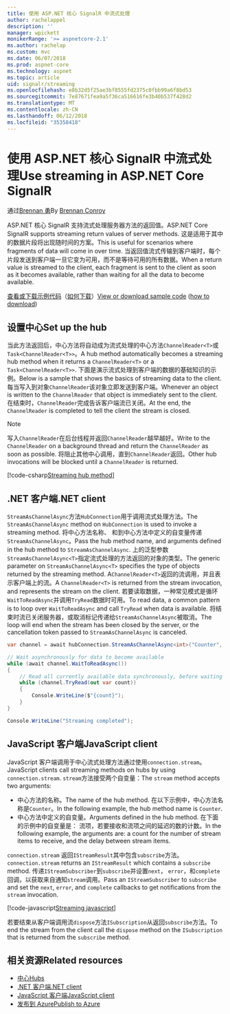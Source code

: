 ```yaml
---
title: 使用 ASP.NET 核心 SignalR 中流式处理
author: rachelappel
description: ''
manager: wpickett
monikerRange: '>= aspnetcore-2.1'
ms.author: rachelap
ms.custom: mvc
ms.date: 06/07/2018
ms.prod: aspnet-core
ms.technology: aspnet
ms.topic: article
uid: signalr/streaming
ms.openlocfilehash: e8b32d5f25ae3bf8555fd2375c0fbb99a6f8bd53
ms.sourcegitcommit: 7e87671fea9a5f36ca516616fe3b40b537f428d2
ms.translationtype: MT
ms.contentlocale: zh-CN
ms.lasthandoff: 06/12/2018
ms.locfileid: "35358418"
---
```

# <a name="use-streaming-in-aspnet-core-signalr"></a><span data-ttu-id="63a2b-102">使用 ASP.NET 核心 SignalR 中流式处理</span><span class="sxs-lookup"><span data-stu-id="63a2b-102">Use streaming in ASP.NET Core SignalR</span></span>

<span data-ttu-id="63a2b-103">通过[Brennan 勇](https://github.com/BrennanConroy)</span><span class="sxs-lookup"><span data-stu-id="63a2b-103">By [Brennan Conroy](https://github.com/BrennanConroy)</span></span>

<span data-ttu-id="63a2b-104">ASP.NET 核心 SignalR 支持流式处理服务器方法的返回值。</span><span class="sxs-lookup"><span data-stu-id="63a2b-104">ASP.NET Core SignalR supports streaming return values of server methods.</span></span> <span data-ttu-id="63a2b-105">这是适用于其中的数据片段将出现随时间的方案。</span><span class="sxs-lookup"><span data-stu-id="63a2b-105">This is useful for scenarios where fragments of data will come in over time.</span></span> <span data-ttu-id="63a2b-106">当返回值流式传输到客户端时，每个片段发送到客户端一旦它变为可用，而不是等待可用的所有数据。</span><span class="sxs-lookup"><span data-stu-id="63a2b-106">When a return value is streamed to the client, each fragment is sent to the client as soon as it becomes available, rather than waiting for all the data to become available.</span></span>

<span data-ttu-id="63a2b-107">[查看或下载示例代码](https://github.com/aspnet/Docs/tree/live/aspnetcore/signalr/streaming/sample)（[如何下载](xref:tutorials/index#how-to-download-a-sample)）</span><span class="sxs-lookup"><span data-stu-id="63a2b-107">[View or download sample code](https://github.com/aspnet/Docs/tree/live/aspnetcore/signalr/streaming/sample) ([how to download](xref:tutorials/index#how-to-download-a-sample))</span></span>

## <a name="set-up-the-hub"></a><span data-ttu-id="63a2b-108">设置中心</span><span class="sxs-lookup"><span data-stu-id="63a2b-108">Set up the hub</span></span>

<span data-ttu-id="63a2b-109">当此方法返回后，中心方法将自动成为流式处理的中心方法`ChannelReader<T>`或`Task<ChannelReader<T>>`。</span><span class="sxs-lookup"><span data-stu-id="63a2b-109">A hub method automatically becomes a streaming hub method when it returns a `ChannelReader<T>` or a `Task<ChannelReader<T>>`.</span></span> <span data-ttu-id="63a2b-110">下面是演示流式处理到客户端的数据的基础知识的示例。</span><span class="sxs-lookup"><span data-stu-id="63a2b-110">Below is a sample that shows the basics of streaming data to the client.</span></span> <span data-ttu-id="63a2b-111">每当写入到对象`ChannelReader`该对象立即发送到客户端。</span><span class="sxs-lookup"><span data-stu-id="63a2b-111">Whenever an object is written to the `ChannelReader` that object is immediately sent to the client.</span></span> <span data-ttu-id="63a2b-112">在结束时，`ChannelReader`完成告诉客户端流已关闭。</span><span class="sxs-lookup"><span data-stu-id="63a2b-112">At the end, the `ChannelReader` is completed to tell the client the stream is closed.</span></span>

> [!NOTE]
> <span data-ttu-id="63a2b-113">写入`ChannelReader`在后台线程并返回`ChannelReader`越早越好。</span><span class="sxs-lookup"><span data-stu-id="63a2b-113">Write to the `ChannelReader` on a background thread and return the `ChannelReader` as soon as possible.</span></span> <span data-ttu-id="63a2b-114">将阻止其他中心调用，直到`ChannelReader`返回。</span><span class="sxs-lookup"><span data-stu-id="63a2b-114">Other hub invocations will be blocked until a `ChannelReader` is returned.</span></span>

[!code-csharp[Streaming hub method](streaming/sample/hubs/streamhub.cs?range=10-34)]

## <a name="net-client"></a><span data-ttu-id="63a2b-115">.NET 客户端</span><span class="sxs-lookup"><span data-stu-id="63a2b-115">.NET client</span></span>

<span data-ttu-id="63a2b-116">`StreamAsChannelAsync`方法`HubConnection`用于调用流式处理方法。</span><span class="sxs-lookup"><span data-stu-id="63a2b-116">The `StreamAsChannelAsync` method on `HubConnection` is used to invoke a streaming method.</span></span> <span data-ttu-id="63a2b-117">将中心方法名称、 和到中心方法中定义的自变量传递`StreamAsChannelAsync`。</span><span class="sxs-lookup"><span data-stu-id="63a2b-117">Pass the hub method name, and arguments defined in the hub method to `StreamAsChannelAsync`.</span></span> <span data-ttu-id="63a2b-118">上的泛型参数`StreamAsChannelAsync<T>`指定流式处理的方法返回的对象的类型。</span><span class="sxs-lookup"><span data-stu-id="63a2b-118">The generic parameter on `StreamAsChannelAsync<T>` specifies the type of objects returned by the streaming method.</span></span> <span data-ttu-id="63a2b-119">A`ChannelReader<T>`返回的流调用，并且表示客户端上的流。</span><span class="sxs-lookup"><span data-stu-id="63a2b-119">A `ChannelReader<T>` is returned from the stream invocation, and represents the stream on the client.</span></span> <span data-ttu-id="63a2b-120">若要读取数据，一种常见模式是循环`WaitToReadAsync`并调用`TryRead`数据时可用。</span><span class="sxs-lookup"><span data-stu-id="63a2b-120">To read data, a common pattern is to loop over `WaitToReadAsync` and call `TryRead` when data is available.</span></span> <span data-ttu-id="63a2b-121">将结束时流已关闭服务器，或取消标记传递给`StreamAsChannelAsync`被取消。</span><span class="sxs-lookup"><span data-stu-id="63a2b-121">The loop will end when the stream has been closed by the server, or the cancellation token passed to `StreamAsChannelAsync` is canceled.</span></span>

```csharp
var channel = await hubConnection.StreamAsChannelAsync<int>("Counter", 10, 500, CancellationToken.None);

// Wait asynchronously for data to become available
while (await channel.WaitToReadAsync())
{
    // Read all currently available data synchronously, before waiting for more data
    while (channel.TryRead(out var count))
    {
        Console.WriteLine($"{count}");
    }
}

Console.WriteLine("Streaming completed");
```

## <a name="javascript-client"></a><span data-ttu-id="63a2b-122">JavaScript 客户端</span><span class="sxs-lookup"><span data-stu-id="63a2b-122">JavaScript client</span></span>

<span data-ttu-id="63a2b-123">JavaScript 客户端调用于中心流式处理方法通过使用`connection.stream`。</span><span class="sxs-lookup"><span data-stu-id="63a2b-123">JavaScript clients call streaming methods on hubs by using `connection.stream`.</span></span> <span data-ttu-id="63a2b-124">`stream`方法接受两个自变量：</span><span class="sxs-lookup"><span data-stu-id="63a2b-124">The `stream` method accepts two arguments:</span></span>

* <span data-ttu-id="63a2b-125">中心方法的名称。</span><span class="sxs-lookup"><span data-stu-id="63a2b-125">The name of the hub method.</span></span> <span data-ttu-id="63a2b-126">在以下示例中，中心方法名称是`Counter`。</span><span class="sxs-lookup"><span data-stu-id="63a2b-126">In the following example, the hub method name is `Counter`.</span></span>
* <span data-ttu-id="63a2b-127">中心方法中定义的自变量。</span><span class="sxs-lookup"><span data-stu-id="63a2b-127">Arguments defined in the hub method.</span></span> <span data-ttu-id="63a2b-128">在下面的示例中的自变量是： 流项，若要接收和流项之间的延迟的数的计数。</span><span class="sxs-lookup"><span data-stu-id="63a2b-128">In the following example, the arguments are: a count for the number of stream items to receive, and the delay between stream items.</span></span>

<span data-ttu-id="63a2b-129">`connection.stream` 返回`IStreamResult`其中包含`subscribe`方法。</span><span class="sxs-lookup"><span data-stu-id="63a2b-129">`connection.stream` returns an `IStreamResult` which contains a `subscribe` method.</span></span> <span data-ttu-id="63a2b-130">传递`IStreamSubscriber`到`subscribe`并设置`next`， `error`，和`complete`回调，以获取来自通知`stream`调用。</span><span class="sxs-lookup"><span data-stu-id="63a2b-130">Pass an `IStreamSubscriber` to `subscribe` and set the `next`, `error`, and `complete` callbacks to get notifications from the `stream` invocation.</span></span>

[!code-javascript[Streaming javascript](streaming/sample/wwwroot/js/stream.js?range=19-36)]

<span data-ttu-id="63a2b-131">若要结束从客户端调用流`dispose`方法`ISubscription`从返回`subscribe`方法。</span><span class="sxs-lookup"><span data-stu-id="63a2b-131">To end the stream from the client call the `dispose` method on the `ISubscription` that is returned from the `subscribe` method.</span></span>

## <a name="related-resources"></a><span data-ttu-id="63a2b-132">相关资源</span><span class="sxs-lookup"><span data-stu-id="63a2b-132">Related resources</span></span>

* [<span data-ttu-id="63a2b-133">中心</span><span class="sxs-lookup"><span data-stu-id="63a2b-133">Hubs</span></span>](xref:signalr/hubs)
* [<span data-ttu-id="63a2b-134">.NET 客户端</span><span class="sxs-lookup"><span data-stu-id="63a2b-134">.NET client</span></span>](xref:signalr/dotnet-client)
* [<span data-ttu-id="63a2b-135">JavaScript 客户端</span><span class="sxs-lookup"><span data-stu-id="63a2b-135">JavaScript client</span></span>](xref:signalr/javascript-client)
* [<span data-ttu-id="63a2b-136">发布到 Azure</span><span class="sxs-lookup"><span data-stu-id="63a2b-136">Publish to Azure</span></span>](xref:signalr/publish-to-azure-web-app)